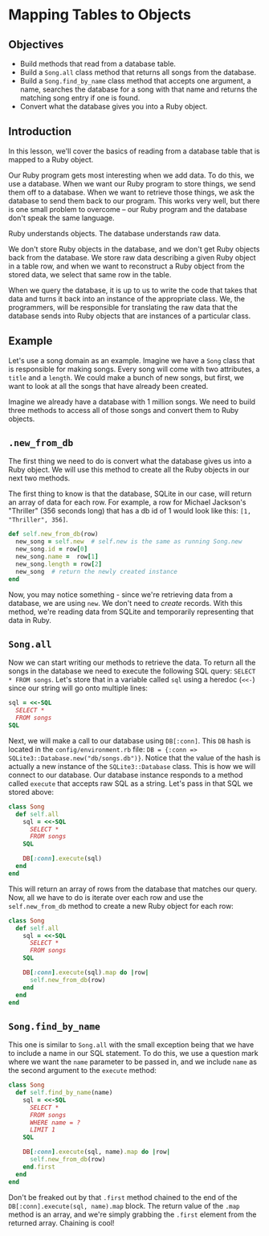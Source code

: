 # Mapping Tables to Objects

## Objectives

- Build methods that read from a database table.
- Build a `Song.all` class method that returns all songs from the database.
- Build a `Song.find_by_name` class method that accepts one argument, a name,
  searches the database for a song with that name and returns the matching song
  entry if one is found.
- Convert what the database gives you into a Ruby object.

## Introduction

In this lesson, we'll cover the basics of reading from a database table that is
mapped to a Ruby object.

Our Ruby program gets most interesting when we add data. To do this, we use a
database. When we want our Ruby program to store things, we send them off to a
database. When we want to retrieve those things, we ask the database to send
them back to our program. This works very well, but there is one small problem
to overcome – our Ruby program and the database don't speak the same language.

Ruby understands objects. The database understands raw data.

We don't store Ruby objects in the database, and we don't get Ruby objects back
from the database. We store raw data describing a given Ruby object in a table
row, and when we want to reconstruct a Ruby object from the stored data, we
select that same row in the table.

When we query the database, it is up to us to write the code that takes that
data and turns it back into an instance of the appropriate class. We, the
programmers, will be responsible for translating the raw data that the database
sends into Ruby objects that are instances of a particular class.

## Example

Let's use a song domain as an example. Imagine we have a `Song` class that is
responsible for making songs. Every song will come with two attributes, a
`title` and a `length`. We could make a bunch of new songs, but first, we want to
look at all the songs that have already been created.

Imagine we already have a database with 1 million songs. We need to build three
methods to access all of those songs and convert them to Ruby objects.

## `.new_from_db`

The first thing we need to do is convert what the database gives us into a Ruby
object. We will use this method to create all the Ruby objects in our next two
methods.

The first thing to know is that the database, SQLite in our case, will return an
array of data for each row. For example, a row for Michael Jackson's "Thriller"
(356 seconds long) that has a db id of 1 would look like this: `[1, "Thriller",
356]`.

```ruby
def self.new_from_db(row)
  new_song = self.new  # self.new is the same as running Song.new
  new_song.id = row[0]
  new_song.name =  row[1]
  new_song.length = row[2]
  new_song  # return the newly created instance
end
```

Now, you may notice something - since we're retrieving data from a database, we
are using `new`. We don't need to _create_ records. With this method, we're
reading data from SQLite and temporarily representing that data in Ruby.

## `Song.all`

Now we can start writing our methods to retrieve the data. To return all the
songs in the database we need to execute the following SQL query: `SELECT * FROM
songs`. Let's store that in a variable called `sql` using a heredoc (`<<-`)
since our string will go onto multiple lines:

```ruby
sql = <<-SQL
  SELECT *
  FROM songs
SQL
```

Next, we will make a call to our database using `DB[:conn]`. This `DB` hash is
located in the `config/environment.rb` file: `DB = {:conn =>
SQLite3::Database.new("db/songs.db")}`. Notice that the value of the hash is
actually a new instance of the `SQLite3::Database` class. This is how we will
connect to our database. Our database instance responds to a method called
`execute` that accepts raw SQL as a string. Let's pass in that SQL we stored
above:

```ruby
class Song
  def self.all
    sql = <<-SQL
      SELECT *
      FROM songs
    SQL

    DB[:conn].execute(sql)
  end
end
```

This will return an array of rows from the database that matches our query. Now,
all we have to do is iterate over each row and use the `self.new_from_db` method
to create a new Ruby object for each row:

```ruby
class Song
  def self.all
    sql = <<-SQL
      SELECT *
      FROM songs
    SQL

    DB[:conn].execute(sql).map do |row|
      self.new_from_db(row)
    end
  end
end
```

## `Song.find_by_name`

This one is similar to `Song.all` with the small exception being that we have to
include a name in our SQL statement. To do this, we use a question mark where we
want the `name` parameter to be passed in, and we include `name` as the second
argument to the `execute` method:

```ruby
class Song
  def self.find_by_name(name)
    sql = <<-SQL
      SELECT *
      FROM songs
      WHERE name = ?
      LIMIT 1
    SQL

    DB[:conn].execute(sql, name).map do |row|
      self.new_from_db(row)
    end.first
  end
end
```

Don't be freaked out by that `.first` method chained to the end of the
`DB[:conn].execute(sql, name).map` block. The return value of the `.map` method
is an array, and we're simply grabbing the `.first` element from the returned
array. Chaining is cool!


